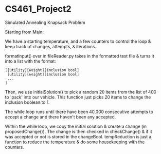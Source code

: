 # CS461_Project2
Simulated Annealing Knapsack Problem

Starting from Main:

We have a starting temperature, and a few counters to control the loop & keep track of 
changes, attempts, & iterations.

formatInput() over in fileReader.py takes in the formatted text file & turns it into a 
list with the format:

	[[utility][weight][inclusion bool]
	 [utility][weight][inclusion bool]
	 ...
	]
	
Then, we use initialSolution() to pick a random 20 items from the list of 400 to 'pack'
into our vehicle. This function just picks 20 items to change the inclusion boolean to 1.

The while loop runs until there have been 40,000 consecutive attempts to accept a change
and there haven't been any accepted.

Within the while loop, we copy the initial solution & create a change 
(in proposedChange()). The change is then checked in checkChange() & if it was accepted
or not is stored in the changeBool.
tempReduction is just a function to reduce the temperature & do some housekeeping with
the counters.
